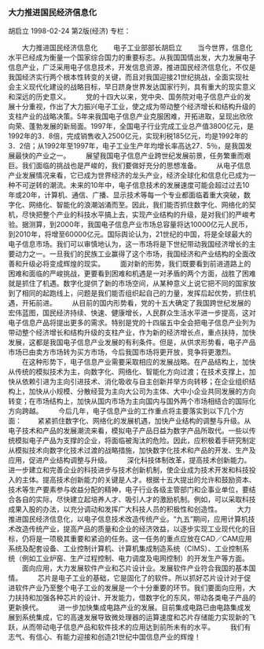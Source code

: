 ### 大力推进国民经济信息化
胡启立
1998-02-24
第2版(经济)
专栏：

　　大力推进国民经济信息化
　　电子工业部部长胡启立
　　当今世界，信息化水平已经成为衡量一个国家综合国力的重要标志。从我国国情出发，大力发展电子信息产业，广泛采用电子信息技术，开发信息资源，推进国民经济信息化，不仅是我国经济实行两个根本性转变的关键，而且对我国迎接21世纪挑战，全面实现社会主义现代化建设的战略目标，早日跻身世界发达国家行列，具有重大的现实意义和深远的历史意义。
　　党的十四大以来，党中央、国务院对电子信息产业的发展十分重视，作出了大力振兴电子工业，使之成为带动整个经济增长和结构升级的支柱产业的战略决策。5年来我国电子信息产业克服困难，开拓进取，呈现出欣欣向荣、蓬勃发展的新局面。1997年，全国电子行业完成工业总产值3800亿元，是1992年的3．8倍，完成销售收入2500亿元，实现利税185亿元，均是1992年的3．2倍；从1992年至1997年，电子工业生产年均增长率高达27．5％，是我国发展最快的产业之一。
　　展望我国电子信息产业跨世纪发展前景，任务繁重而艰巨。我们面临的挑战也是严峻的，我们要做好充分的思想准备。
　　从电子信息产业发展情况来看，它已成为世界经济的龙头产业，经济全球化和信息化已成为一种不可逆转的潮流。未来的10年中，电子信息技术的发展速度可能会超过过去10年或20年，计算机、通信、广播、显示技术等每一个专业都面临着重大突破，数字化、网络化、智能化的浪潮汹涌而至。因此，我们能否抓住数字化、网络化的契机，尽快把整个产业的科技水平搞上去，实现产业结构的升级，是对我们的严峻考验。据测算，到2000年，我国电子信息产业市场总容量将达10000亿元人民币，到2010年，将增至60000亿元。国际舆论认为，21世纪的中国，将是全球最大的电子信息市场。我们可以审慎地认为，这一市场将是下世纪带动我国经济增长的主要动力之一。一旦我们的民族工业赢得了这个市场，我国经济和产业结构的全面改善和升级必将变成辉煌的现实。
　　面对新的形势，我们既要看到前进道路上的困难和面临的严峻挑战，更要看到困难和机遇是一对矛盾的两个方面，战胜了困难就是抓住了机遇。数字化提供了新的市场空间，从某种意义上说它把不同的国家放到了相同的起跑线上，问题是我们能否组织起自己的力量，发挥后起优势，抓住机遇，开拓前进。
　　从目前的国内形势看，党的十五大确定了我国跨世纪发展的宏伟蓝图，国民经济持续、快速、健康增长，人民群众生活水平进一步提高，这对电子信息产品将提出更多的需求。特别是党的十四届五中全会把电子信息产业列为带动整个经济增长和结构升级的支柱产业，作为新的经济增长点，重点扶持，加快发展，这都是我国电子信息产业发展的有利条件。但是，从供求形势看，电子产品市场已由卖方市场转为买方市场，今后我国市场将更开放，竞争将更激烈。
　　在这种形势下，电子信息产业需要采取相应的发展战略。在产品结构上，加快从传统的模拟技术为主，向数字化、网络化、智能化方向过渡；在技术支撑上，加快从依赖引进为主向引进技术、消化吸收与自主创新并举方向转移；在企业组织结构上，加快从小规模、分散经营为主向大公司为主体、大中小企业共同发展的方向转变；在市场结构上，加快从国内市场为主向国内与国外两个市场相结合的国际化方向跨越。
　　今后几年，电子信息产业的工作重点将主要落实到以下几个方面：
　　紧紧抓住数字化、网络化的发展机遇，加快产业结构的调整与升级。从电子技术和产品的发展潮流来看，模拟电子产品日益为数字产品所取代。一些以传统模拟电子产品为支撑的企业，将面临被淘汰的危险。因此，应积极着手研究制定从模拟技术向数字化技术过渡的战略措施，加快数字化技术和产品的开发、生产及应用，促进产业结构调整与升级。
　　深化科技体制改革，提高技术创新能力。进一步建立和完善企业的科技进步与技术创新机制，使企业成为技术开发和科技投入的主体。提高技术创新能力的关键是人才。根据十五大提出的允许和鼓励资本、技术等生产要素参与收益分配的精神，电子行业各级主管部门和企事业单位，要结合各自的实际，尽快建立起培养人才、吸引人才的激励机制。例如，可以采取科技成果入股的办法，以充分调动和发挥广大科技人员的积极性和创造性。
　　大力推进国民经济信息化，以电子信息技术改造传统产业。“九五”期间，应用计算机技术改造传统产业，提高产品的质量和企业的经济效益，以逐步实现工业现代化的目标，仍将是一项极其重要和紧迫的任务。这一任务的重点应放在CAD／CAM应用系统及配套设备、工业控制计算机、计算机集成制造系统（CIMS）、工业控制系统（例如工业炉窑、生产过程控制、电力调度及电网控制）的开发生产等方面。
　　面向应用，大力发展软件产业和芯片设计业。发展软件产业符合我国的基本国情。
　　芯片是电子工业的基础，它是固化了的软件。所以抓好芯片设计对于促进软件产业乃至整个电子工业的发展是一个十分重要的环节。我们要面向应用，大力扶持和加强各种芯片的设计、开发能力，借数字化的东风，带动各类电子产品的更新换代。
　　进一步加快集成电路产业的发展。目前集成电路已由电路集成发展到系统集成，它的高速发展导致微处理器的运算速度和芯片存储能力实现新的飞跃，从而带动电子信息产品和软件技术的应用达到前所未有的水平。
　　我们有志气、有信心、有能力迎接和创造21世纪中国信息产业的辉煌！
